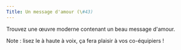 ```yaml
---
Title: Un message d'amour (\#43)
---
```


Trouvez une œuvre moderne contenant un beau message d'amour.

Note : lisez le à haute à voix, ça fera plaisir à vos co-équipiers !